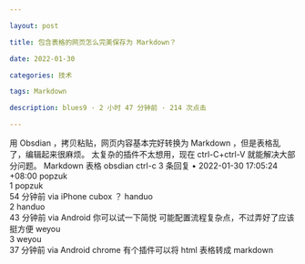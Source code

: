 ```yaml
---

layout: post

title: 包含表格的网页怎么完美保存为 Markdown？

date: 2022-01-30

categories: 技术

tags: Markdown

description: blues9 · 2 小时 47 分钟前 · 214 次点击

---
```


用 Obsdian ，拷贝粘贴，网页内容基本完好转换为 Markdown ，但是表格乱了，编辑起来很麻烦。 太复杂的插件不太想用，现在 ctrl-C+ctrl-V 就能解决大部分问题。
Markdown 表格 obsdian ctrl-c
3 条回复  •  2022-01-30 17:05:24 +08:00
popzuk 		
    1
popzuk  
   54 分钟前 via iPhone
cubox ？
handuo 		
    2
handuo  
   43 分钟前 via Android
你可以试一下简悦 可能配置流程复杂点，不过弄好了应该挺方便
weyou 		
    3
weyou  
   37 分钟前 via Android
chrome 有个插件可以将 html 表格转成 markdown
